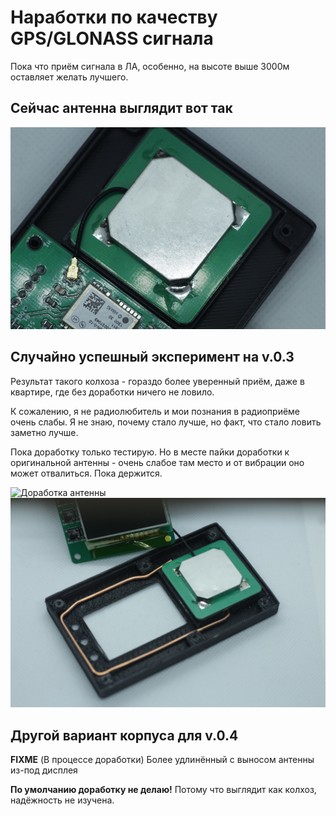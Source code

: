 # Наработки по качеству GPS/GLONASS сигнала

Пока что приём сигнала в ЛА, особенно, на высоте выше 3000м оставляет желать лучшего.

## Сейчас антенна выглядит вот так

![](v0.3.ant.cur.jpg "Текущий вид антенны на v.0.3")

## Случайно успешный эксперимент на v.0.3

Результат такого колхоза - гораздо более уверенный приём, даже в квартире, где без доработки ничего не ловило.

К сожалению, я не радиолюбитель и мои познания в радиоприёме очень слабы. Я не знаю, почему стало лучше, но факт, что стало ловить заметно лучше.

Пока доработку только тестирую. Но в месте пайки доработки к оригинальной антенны - очень слабое там место и от вибрации оно может отвалиться. Пока держится.

![](v0.3.ant.02.jpg "Доработка антенны")
![](v0.3.ant.01.jpg "Доработка антенны - вид в корпусе")

## Другой вариант корпуса для v.0.4

**FIXME** (В процессе доработки) Более удлинённый с выносом антенны из-под дисплея
 
**По умолчанию доработку не делаю!** Потому что выглядит как колхоз, надёжность не изучена.
 
